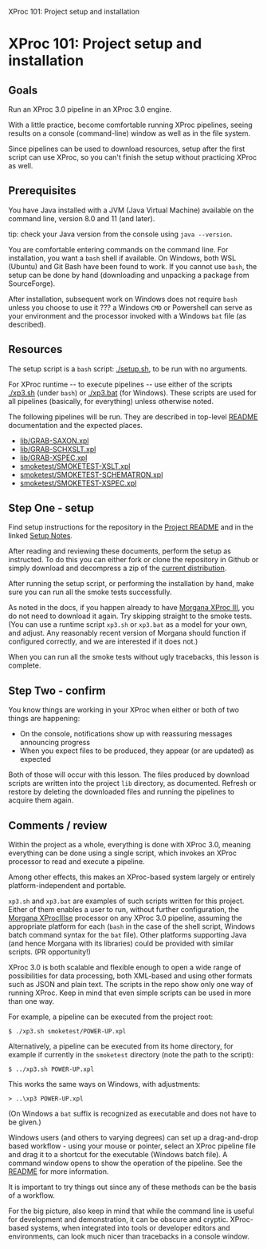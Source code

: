 XProc 101: Project setup and installation

# XProc 101: Project setup and installation

## Goals

Run an XProc 3.0 pipeline in an XProc 3.0 engine.

With a little practice, become comfortable running XProc pipelines, seeing results on a console (command-line) window as well as in the file system.

Since pipelines can be used to download resources, setup after the first script can use XProc, so you can't finish the setup without practicing XProc as well.

## Prerequisites

You have Java installed with a JVM (Java Virtual Machine) available on the command line, version 8.0 and 11 (and later).

tip: check your Java version from the console using `java --version`.

You are comfortable entering commands on the command line. For installation, you want a `bash` shell if available. On Windows, both WSL (Ubuntu) and Git Bash have been found to work. If you cannot use `bash`, the setup can be done by hand (downloading and unpacking a package from SourceForge).

After installation, subsequent work on Windows does not require `bash` unless you choose to use it ??? a Windows `CMD` or Powershell can serve as your environment and the processor invoked with a Windows `bat` file (as described).

## Resources

The setup script is a `bash` script: [./setup.sh](../../setup.sh), to be run with no arguments.

For XProc runtime -- to execute pipelines -- use either of the scripts [./xp3.sh](../../xp3.sh) (under `bash`) or [./xp3.bat](../../xp3.bat) (for Windows). These scripts are used for all pipelines (basically, for everything) unless otherwise noted.

The following pipelines will be run. They are described in top-level [README](../../README.md) documentation and the expected places.
 
* [lib/GRAB-SAXON.xpl](../../lib/GRAB-SAXON.xpl) 
* [lib/GRAB-SCHXSLT.xpl](../../lib/GRAB-SCHXSLT.xpl) 
* [lib/GRAB-XSPEC.xpl](../../lib/GRAB-XSPEC.xpl) 
* [smoketest/SMOKETEST-XSLT.xpl](../../smoketest/SMOKETEST-XSLT.xpl) 
* [smoketest/SMOKETEST-SCHEMATRON.xpl](../../smoketest/SMOKETEST-SCHEMATRON.xpl) 
* [smoketest/SMOKETEST-XSPEC.xpl](../../smoketest/SMOKETEST-XSPEC.xpl) 


## Step One - setup

Find setup instructions for the repository in the [Project README](../../README.md) and in the linked [Setup Notes](../../setup-notes.md).

After reading and reviewing these documents, perform the setup as instructed. To do this you can either fork or clone the repository in Github or simply download and decompress a zip of the [current
            distribution](https://github.com/usnistgov/oscal-xproc3/archive/refs/heads/main.zip).

After running the setup script, or performing the installation by hand, make sure you can run all the smoke tests successfully.

As noted in the docs, if you happen already to have [Morgana XProc III](https://www.xml-project.com/morganaxproc-iiise.html), you do not need to download it again. Try skipping straight to the smoke tests. (You can use a runtime script `xp3.sh` or `xp3.bat` as a model for your own, and adjust. Any reasonably recent version of Morgana should function if configured correctly, and we are interested if it does not.) 

When you can run all the smoke tests without ugly tracebacks, this lesson is complete.

## Step Two - confirm

You know things are working in your XProc when either or both of two things are happening:
 
* On the console, notifications show up with reassuring messages announcing progress 
* When you expect files to be produced, they appear (or are updated) as expected 


Both of those will occur with this lesson. The files produced by download scripts are written into the project `lib` directory, as documented. Refresh or restore by deleting the downloaded files and running the pipelines to acquire them again.

## Comments / review

Within the project as a whole, everything is done with XProc 3.0, meaning everything can be done using a single script, which invokes an XProc processor to read and execute a pipeline.

Among other effects, this makes an XProc-based system largely or entirely platform-independent and portable.

`xp3.sh` and `xp3.bat` are examples of such scripts written for this project. Either of them enables a user to run, without further configuration, the [Morgana XProcIIIse]() processor on any XProc 3.0 pipeline, assuming the appropriate platform for each (`bash` in the case of the shell script, Windows batch command syntax for the `bat` file). Other platforms supporting Java (and hence Morgana with its libraries) could be provided with similar scripts. (PR opportunity!)

XProc 3.0 is both scalable and flexible enough to open a wide range of possibilities for data processing, both XML-based and using other formats such as JSON and plain text. The scripts in the repo show only one way of running XProc. Keep in mind that even simple scripts can be used in more than one way. 

For example, a pipeline can be executed from the project root:

```
$ ./xp3.sh smoketest/POWER-UP.xpl
```

Alternatively, a pipeline can be executed from its home directory, for example if currently in the `smoketest` directory (note the path to the script): 

```
$ ../xp3.sh POWER-UP.xpl
```

This works the same ways on Windows, with adjustments: 

```
> ..\xp3 POWER-UP.xpl 
```

(On Windows a `bat` suffix is recognized as executable and does not have to be given.)

Windows users (and others to varying degrees) can set up a drag-and-drop based workflow - using your mouse or pointer, select an XProc pipeline file and drag it to a shortcut for the executable (Windows batch file). A command window opens to show the operation of the pipeline. See the [README](../../README.md) for more information.

It is important to try things out since any of these methods can be the basis of a workflow. 

For the big picture, also keep in mind that while the command line is useful for development and demonstration, it can be obscure and cryptic. XProc-based systems, when integrated into tools or developer editors and environments, can look much nicer than tracebacks in a console window.
